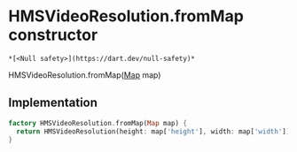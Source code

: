 


# HMSVideoResolution.fromMap constructor




    *[<Null safety>](https://dart.dev/null-safety)*



HMSVideoResolution.fromMap([Map](https://api.flutter.dev/flutter/dart-core/Map-class.html) map)





## Implementation

```dart
factory HMSVideoResolution.fromMap(Map map) {
  return HMSVideoResolution(height: map['height'], width: map['width']);
}
```







